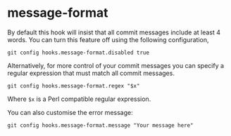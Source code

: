 # message-format

By default this hook will insist that all commit messages include at least 4 words. You can turn this feature off using the following configuration,

```
git config hooks.message-format.disabled true
```

Alternatively, for more control of your commit messages you can specify a regular expression that must match all commit messages.

```
git config hooks.message-format.regex "$x"
```

Where `$x` is a Perl compatible regular expression.

You can also customise the error message:

```
git config hooks.message-format.message "Your message here"
```